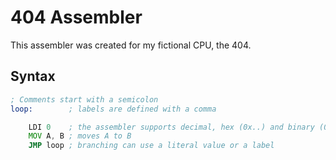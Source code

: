 # 404 Assembler

This assembler was created for my fictional CPU, the 404.

## Syntax

```asm
; Comments start with a semicolon
loop:        ; labels are defined with a comma

    LDI 0    ; the assembler supports decimal, hex (0x..) and binary (0b..) literals
    MOV A, B ; moves A to B
    JMP loop ; branching can use a literal value or a label
```
